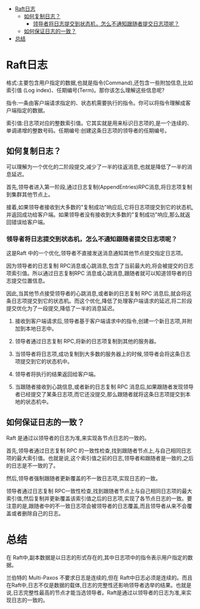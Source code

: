 -   [Raft日志](#raft日志)
    -   [如何复制日志？](#如何复制日志)
        -   [领导者将日志提交到状态机，怎么不通知跟随者提交日志项呢？](#领导者将日志提交到状态机怎么不通知跟随者提交日志项呢)
    -   [如何保证日志的一致？](#如何保证日志的一致)
-   [总结](#总结)

# Raft日志

格式:主要包含用户指定的数据,也就是指令(Command),还包含一些附加信息,比如索引值
(Log index)、任期编号(Term)。那你该怎么理解这些信息呢?

指令:一条由客户端请求指定的、状态机需要执行的指令。你可以将指令理解成客户端指定的数据。

索引值:日志项对应的整数索引值。它其实就是用来标识日志项的,是一个连续的、单调递增的整数号码。任期编号:创建这条日志项的领导者的任期编号。

## 如何复制日志？

可以理解为一个优化的二阶段提交,减少了一半的往返消息,也就是降低了一半的消息延迟。

首先,领导者进入第一阶段,通过日志复制(AppendEntries)RPC消息,将日志项复制到集群其他节点上。

接着,如果领导者接收到大多数的"复制成功"响应后,它将日志项提交到它的状态机,并返回成功给客户端。如果领导者没有接收到大多数的"复制成功"响应,那么就返回错误给客户端。

### 领导者将日志提交到状态机，怎么不通知跟随者提交日志项呢？

这是Raft 中的一个优化,领导者不直接发送消息通知其他节点提交指定日志项。

因为领导者的日志复制 RPC消息或心跳消息,包含了当前最大的,将会被提交的日志项索引值。所以通过日志复制RPC 消息或心跳消息,跟随者就可以知道领导者的日志提交位置信息。

因此,当其他节点接受领导者的心跳消息,或者新的日志复制 RPC 消息后,就会将这条日志项提交到它的状态机。而这个优化,降低了处理客户端请求的延迟,将二阶段提交优化为了一段提交,降低了一半的消息延迟。

1.  接收到客户端请求后,领导者基于客户端请求中的指令,创建一个新日志项,并附加到本地日志中。

2.  领导者通过日志复制 RPC,将新的日志项复制到其他的服务器。

3.  当领导者将日志项,成功复制到大多数的服务器上的时候,领导者会将这条日志项提交到它的状态机中。

4.  领导者将执行的结果返回给客户端。

5.  当跟随者接收到心跳信息,或者新的日志复制 RPC 消息后,如果跟随者发现领导者已经提交了某条日志项,而它还没提交,那么跟随者就将这条日志项提交到本地的状态机中。

## 如何保证日志的一致？

Raft 是通过以领导者的日志为准,来实现各节点日志的一致的。

首先,领导者通过日志复制 RPC 的一致性检查,找到跟随者节点上,与自己相同日志项的最大索引值。也就是说,这个索引值之前的日志,领导者和跟随者是一致的,之后的日志是不一致的了。

然后,领导者强制跟随者更新覆盖的不一致日志项,实现日志的一致。

领导者通过日志复制 RPC一致性检查,找到跟随者节点上与自己相同日志项的最大索引值,然后复制并更新覆盖该索引值之后的日志项,实现了各节点日志的一致。要注意的是,跟随者中的不一致日志项会被领导者的日志覆盖,而且领导者从来不会覆盖或者删除自己的日志。

# 总结

在 Raft中,副本数据是以日志的形式存在的,其中日志项中的指令表示用户指定的数据。

兰伯特的 Multi-Paxos 不要求日志是连续的,但在 Raft中日志必须是连续的。而且在Raft中,日志不仅是数据的载体,日志的完整性还影响领导者选举的结果。也就是说,日志完整性最高的节点才能当选领导者。Raft是通过以领导者的日志为准,来实现日志的一致的。
